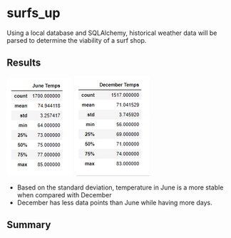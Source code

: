 # __surfs_up__
Using a local database and SQLAlchemy, historical weather data will be parsed to determine the viability of a surf shop.
## Results
![June.PNG](https://github.com/JasonWilliams88/surfs_up/blob/main/June.PNG)
![December.PNG](https://github.com/JasonWilliams88/surfs_up/blob/main/December.PNG)

- Based on the standard deviation, temperature in June is a more stable when compared with December
- December has less data points than June while having more days.


## Summary
